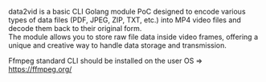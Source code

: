 data2vid is a basic CLI Golang module PoC designed to encode various types of data files (PDF, JPEG, ZIP, TXT, etc.) into MP4 video files and decode them back to their original form.  
The module allows you to store raw file data inside video frames, offering a unique and creative way to handle data storage and transmission.  


Ffmpeg standard CLI should be installed on the user OS => https://ffmpeg.org/
